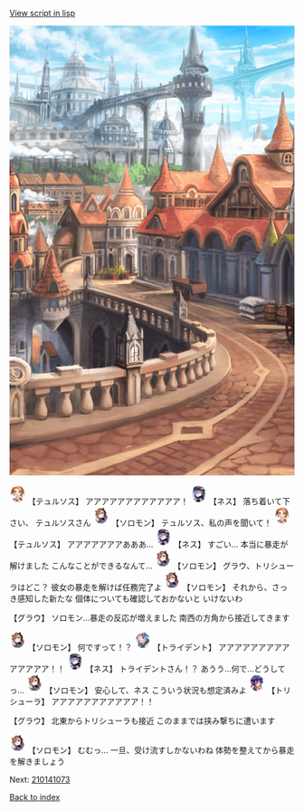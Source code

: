 [View script in lisp](../scripts/210141071.txt)

![town.png](../images/backgrounds/town.png)

<img src="../images/units/600321.png" alt="600321.png" height="34"/>
【テュルソス】
アアアアアアアアアアアア！

<img src="../images/units/5602021.png" alt="5602021.png" height="34"/>
【ネス】
落ち着いて下さい、
テュルソスさん

<img src="../images/units/5503111.png" alt="5503111.png" height="34"/>
【ソロモン】
テュルソス、私の声を聞いて！

<img src="../images/units/600321.png" alt="600321.png" height="34"/>
【テュルソス】
アアアアアアアあああ…

<img src="../images/units/5602021.png" alt="5602021.png" height="34"/>
【ネス】
すごい…
本当に暴走が解けました
こんなことができるなんて…

<img src="../images/units/5503111.png" alt="5503111.png" height="34"/>
【ソロモン】
グラウ、トリシューラはどこ？
彼女の暴走を解けば任務完了よ

<img src="../images/units/5503111.png" alt="5503111.png" height="34"/>
【ソロモン】
それから、さっき感知した新たな
個体についても確認しておかないと
いけないわ

【グラウ】
ソロモン…暴走の反応が増えました
南西の方角から接近してきます

<img src="../images/units/5503111.png" alt="5503111.png" height="34"/>
【ソロモン】
何ですって！？

<img src="../images/units/300231.png" alt="300231.png" height="34"/>
【トライデント】
アアアアアアアアアアアアアア！！

<img src="../images/units/5602021.png" alt="5602021.png" height="34"/>
【ネス】
トライデントさん！？
あうう…何で…どうしてっ…

<img src="../images/units/5503111.png" alt="5503111.png" height="34"/>
【ソロモン】
安心して、ネス
こういう状況も想定済みよ

<img src="../images/units/300611.png" alt="300611.png" height="34"/>
【トリシューラ】
アアアアアアアアアアア！！

【グラウ】
北東からトリシューラも接近
このままでは挟み撃ちに遭います

<img src="../images/units/5503111.png" alt="5503111.png" height="34"/>
【ソロモン】
むむっ…
一旦、受け流すしかないわね
体勢を整えてから暴走を解きましょう

Next: [210141073](210141073.md)

[Back to index](index.md)
